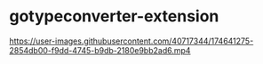 # gotypeconverter-extension


https://user-images.githubusercontent.com/40717344/174641275-2854db00-f9dd-4745-b9db-2180e9bb2ad6.mp4

